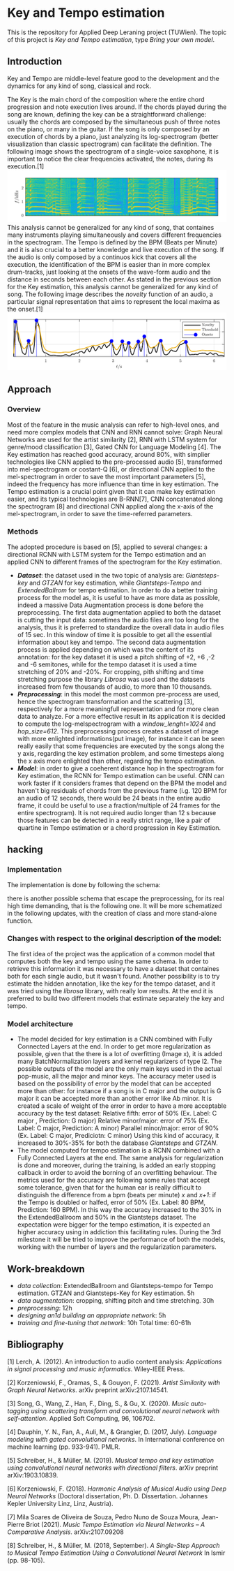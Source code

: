 # Key and Tempo estimation
This is the repository for Applied Deep Leraning project (TUWien). The topic of this project is _Key and Tempo estimation_, type _Bring your own model_.

## Introduction

Key and Tempo are middle-level feature good to the development and the dynamics for any kind of song, classical and rock. 

The Key is the main chord of the composition where the entire chord progression and note execution lives around. If the chords played during the song are known, defining the key can be a straightforward challenge: usually the chords are composed by the simultaneous push of three notes on the piano, or many in the guitar. If the song is only composed by an execution of chords by a piano, just analyzing its log-spectrogram (better visualization than classic spectrogram) can facilitate the definition.
The following image shows the spectrogram of a single-voice saxophone, it is important to notice the clear frequencies activated, the notes, during its execution.[1]
![Screenshot](spettrogramma.png) 
This analysis cannot be generalized for any kind of song, that containes many instruments playing simultaneously and covers different frequencies in the spectrogram.
The Tempo is defined by the BPM (Beats per Minute) and it is also crucial to a better knowledge and live execution of the song. If the audio is only composed by a continuos kick that covers all the execution, the identification of the BPM is easier than in more complex drum-tracks, just looking at the onsets of the wave-form audio and the distance in seconds between each other. As stated in the previous section for the Key estimation, this analysis cannot be generalized for any kind of song. The following image describes the _novelty_ function of an audio, a particular signal representation that aims to represent the local maxima as the onset.[1]
![Screenshot](on_set_detection.png)

## Approach

### Overview

Most of the feature in the music analysis can refer to high-level ones, and need more complex models that CNN and RNN cannot solve: Graph Neural Networks are used for the artist similarity [2], RNN with LSTM system for genre/mood classification [3], Gated CNN for Language Modeling [4].
The Key estimation has reached good accuracy, around 80%, with simplier technologies like CNN applied to the pre-processed audio [5], transformed into mel-spectrogram or costant-Q [6], or directional CNN applied to the mel-spectrogram in order to save the most important parameters [5], indeed the frequency has more influence than time in key estimation. The Tempo estimation is a crucial point given that it can make key estimation easier, and its typical technologies are B-RNN[7], CNN concatenated along the spectrogram [8] and directional CNN applied along the x-axis of the mel-spectrogram, in order to save the time-referred parameters.

### Methods
The adopted procedure is based on [5], applied to several changes: a directional RCNN with LSTM system for the Tempo estimation and an applied CNN  to different frames of the spectrogram for the Key estimation.
- *__Dataset__*: the dataset used in the two topic of analysis are: _Giantsteps-key_ and _GTZAN_ for key estimation, while _Giantsteps-Tempo_ and _ExtendedBallrom_ for tempo estimation. In order to do a better training process for the model as, it is useful to have as more data as possible, indeed a massive Data Augmentation process is done before the preprocessing. The first data augmentation applied to both the dataset is cutting the input data: sometimes the audio files are too long for the analysis, thus it is preferred to standardize the overall data in audio files of 15 sec. In this window of time it is possible to get all the essential information about key and tempo. The second data augmentation process is applied depending on which was the content of its annotation: for the key dataset it is used a pitch shifting of +2, +6 ,-2 and -6 semitones, while for the tempo dataset it is used a time stretching of 20% and -20%. For cropping, pith shifting and time stretching purpose the library _Librosa_ was used and the datasets increased from few thousands of audio, to more than 10 thousands. 
- *__Preprocessing__*: in this model the most common pre-process are used, hence the spectrogram transformation and the scattering [3], respectively for a more meaningfull representation and for more clean data to analyze. For a more effective result in its application it is decided to compute the log-melspectrogram with a _window_lenght=1024_ and _hop_size=612_. This preprocessing process creates a dataset of image with more enlighted informations(put image), for instance it can be seen really easily that some frequencies are executed by the songs along the y axis, regarding the key estimation problem, and some timesteps along the x axis more enlighted than other, regarding the tempo estimation. 
- *__Model__*: in order to give a coeherent distance hop in the spectrogram for Key estimation, the RCNN for Tempo estimation can be useful. CNN can work faster if it considers frames that depend on the BPM the model and haven't big residuals of chords from the previous frame (i.g. 120 BPM for an audio of 12 seconds, there would be 24 beats in the entire audio frame, it could be useful to use a fraction/multiple of 24 frames for the entire spectrogram). It is not required audio longer than 12 s because those features can be detected in a really strict range, like a pair of quartine in Tempo estimation or a chord progression in Key Estimation. 


## hacking
### Implementation
The implementation is done by following the schema:

there is another possible schema that escape the preprocessing, for its real high time demanding, that is the following one. It will be more schematized in the following updates, with the creation of class and more stand-alone function.
### Changes with respect to the original description of the model:
The first idea of the project was the application of a common model that computes both the key and tempo using the same schema. In order to retrieve this information it was necessary to have a dataset that containes both for each single audio, but it wasn't found. Another possibility is to try estimate the hidden annotation, like the key for the tempo dataset, and it was tried using the _librosa_ library, with really low results. At the end it is preferred to build two different models that estimate separately the key and tempo.
### Model architecture 
- The model decided for key estimation is a CNN combined with Fully Connected Layers at the end. In order to get more regularization as possible, given that the there is a lot of overfitting (Image x), it is added many BatchNormalization layers and kernel regularizers of type l2. The possible outputs of the model are the only main keys used in the actual pop-music, all the major and minor keys. The accuracy meter used is based on the possibility of error by the model that can be accepted more than other: for instance if a song is in C major and the output is G major it can be accepted more than another error like Ab minor. It is created a scale of weight of the error in order to have a more acceptable accuracy by the test dataset:
Relative fifth: error of 50% (Ex. Label: C major , Prediction: G major)
Relative minor/major: error of 75% (Ex. Label: C major, Prediction: A minor)
Parallel minor/major: error of 90% (Ex. Label: C major, Prediciotn: C minor)
Using this kind of accuracy, it increased to 30%-35% for both the database _Giantsteps_ and _GTZAN_. 
- The model computed for tempo estimation is a RCNN combined with a Fully Connected Layers at the end. The same analysis for regularization is done and moreover, during the training, is added an early stopping callback in order to avoid the borning of an overfitting behaviour. The metrics used for the accuracy are following some rules that accept some tolerance, given that for the human ear is really difficult to distinguish the difference from a bpm (beats per minute) _x_ and _x+1_: 
if the Tempo is doubled or halfed, error of 50% (Ex. Label: 80 BPM, Prediction: 160 BPM).
In this way the accuracy increased to the 30% in the ExtendedBallroom and 50% in the Giantsteps dataset.
The expectation were bigger for the tempo estimation, it is expected an higher accuracy using in addiction this facilitating rules. During the 3rd milestone it will be tried to improve the performance of both the models, working with the number of layers and the regularization parameters.
## Work-breakdown 
- _data collection_: ExtendedBallroom and Giantsteps-tempo for Tempo estimation. GTZAN and Giantsteps-Key for Key estimation. 5h
- _data augmentation_: cropping, shifting pitch and time stretching. 30h
- _preprocessing_: 12h
- _designing an1d building an appropriate network_: 5h
- _training and fine-tuning that network_: 10h 
Total time: 60-61h

## Bibliography
[1] Lerch, A. (2012). An introduction to audio content analysis: _Applications in signal processing and music informatics_. Wiley-IEEE Press.

[2] Korzeniowski, F., Oramas, S., & Gouyon, F. (2021). _Artist Similarity with Graph Neural Networks_. arXiv preprint arXiv:2107.14541.

[3] Song, G., Wang, Z., Han, F., Ding, S., & Gu, X. (2020). _Music auto-tagging using scattering transform and convolutional neural network with self-attention_. Applied Soft Computing, 96, 106702.

[4] Dauphin, Y. N., Fan, A., Auli, M., & Grangier, D. (2017, July). _Language modeling with gated convolutional networks_. In International conference on machine learning (pp. 933-941). PMLR.

[5] Schreiber, H., & Müller, M. (2019). _Musical tempo and key estimation using convolutional neural networks with directional filters_. arXiv preprint arXiv:1903.10839.

[6] Korzeniowski, F. (2018). _Harmonic Analysis of Musical Audio using Deep Neural Networks_ (Doctoral dissertation, Ph. D. Dissertation. Johannes Kepler University Linz, Linz, Austria).

[7] Mila Soares de Oliveira de Souza, Pedro Nuno de Souza Moura, Jean-Pierre Briot (2021). _Music Tempo Estimation via Neural Networks – A Comparative Analysis_. arXiv:2107.09208

[8] Schreiber, H., & Müller, M. (2018, September). _A Single-Step Approach to Musical Tempo Estimation Using a Convolutional Neural Network_ In Ismir (pp. 98-105).
